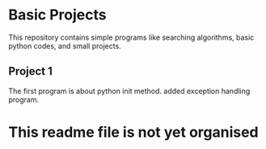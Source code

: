# Basic Projects
This repository contains simple programs like searching algorithms, basic python codes, and small projects.

## Project 1

The first program is about python init method.
added exception handling program.

# This readme file is not yet organised

